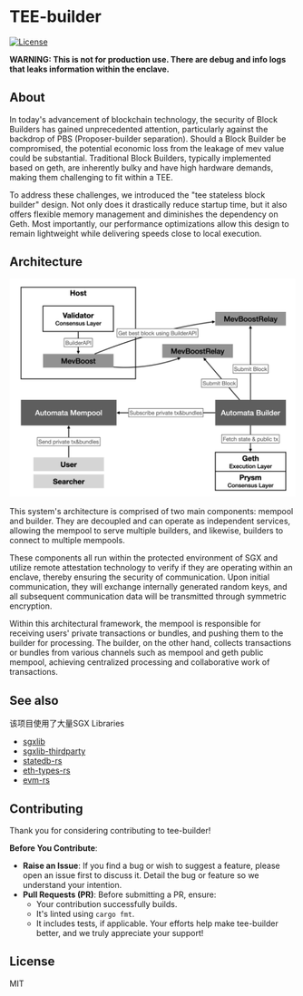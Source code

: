 # TEE-builder

[![License](https://img.shields.io/badge/license-MIT-green.svg)](LICENSE)

**WARNING: This is not for production use. There are debug and info logs that leaks information within the enclave.**

## About

In today's advancement of blockchain technology, the security of Block Builders has gained unprecedented attention, particularly against the backdrop of PBS (Proposer-builder separation). Should a Block Builder be compromised, the potential economic loss from the leakage of mev value could be substantial. Traditional Block Builders, typically implemented based on geth, are inherently bulky and have high hardware demands, making them challenging to fit within a TEE.

To address these challenges, we introduced the "tee stateless block builder" design. Not only does it drastically reduce startup time, but it also offers flexible memory management and diminishes the dependency on Geth. Most importantly, our performance optimizations allow this design to remain lightweight while delivering speeds close to local execution.


## Architecture

![architecture](docs/architecture.png)

This system's architecture is comprised of two main components: mempool and builder. They are decoupled and can operate as independent services, allowing the mempool to serve multiple builders, and likewise, builders to connect to multiple mempools.

These components all run within the protected environment of SGX and utilize remote attestation technology to verify if they are operating within an enclave, thereby ensuring the security of communication. Upon initial communication, they will exchange internally generated random keys, and all subsequent communication data will be transmitted through symmetric encryption.

Within this architectural framework, the mempool is responsible for receiving users' private transactions or bundles, and pushing them to the builder for processing. The builder, on the other hand, collects transactions or bundles from various channels such as mempool and geth public mempool, achieving centralized processing and collaborative work of transactions.


## See also

该项目使用了大量SGX Libraries
* [sgxlib](https://github.com/automata-network/sgxlib)
* [sgxlib-thirdparty](https://github.com/automata-network/sgxlib-thirdparty)
* [statedb-rs](https://github.com/automata-network/statedb-rs)
* [eth-types-rs](https://github.com/automata-network/eth-types-rs)
* [evm-rs](https://github.com/automata-network/evm-rs)

## Contributing

Thank you for considering contributing to tee-builder!

**Before You Contribute**:
* **Raise an Issue**: If you find a bug or wish to suggest a feature, please open an issue first to discuss it. Detail the bug or feature so we understand your intention.  
* **Pull Requests (PR)**: Before submitting a PR, ensure:  
    * Your contribution successfully builds.
    * It's linted using `cargo fmt`.
    * It includes tests, if applicable.
Your efforts help make tee-builder better, and we truly appreciate your support!

## License

MIT